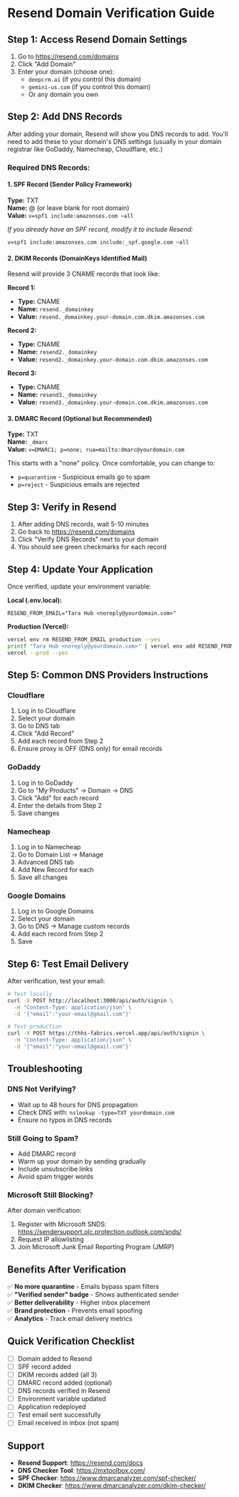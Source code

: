 # Resend Domain Verification Guide

## Step 1: Access Resend Domain Settings

1. Go to https://resend.com/domains
2. Click "Add Domain"
3. Enter your domain (choose one):
   - `deepcrm.ai` (if you control this domain)
   - `gemini-us.com` (if you control this domain)
   - Or any domain you own

## Step 2: Add DNS Records

After adding your domain, Resend will show you DNS records to add. You'll need to add these to your domain's DNS settings (usually in your domain registrar like GoDaddy, Namecheap, Cloudflare, etc.)

### Required DNS Records:

#### 1. SPF Record (Sender Policy Framework)
**Type:** TXT  
**Name:** @ (or leave blank for root domain)  
**Value:** `v=spf1 include:amazonses.com ~all`

*If you already have an SPF record, modify it to include Resend:*
```
v=spf1 include:amazonses.com include:_spf.google.com ~all
```

#### 2. DKIM Records (DomainKeys Identified Mail)
Resend will provide 3 CNAME records that look like:

**Record 1:**
- **Type:** CNAME
- **Name:** `resend._domainkey`
- **Value:** `resend._domainkey.your-domain.com.dkim.amazonses.com`

**Record 2:**
- **Type:** CNAME  
- **Name:** `resend2._domainkey`
- **Value:** `resend2._domainkey.your-domain.com.dkim.amazonses.com`

**Record 3:**
- **Type:** CNAME
- **Name:** `resend3._domainkey`
- **Value:** `resend3._domainkey.your-domain.com.dkim.amazonses.com`

#### 3. DMARC Record (Optional but Recommended)
**Type:** TXT  
**Name:** `_dmarc`  
**Value:** `v=DMARC1; p=none; rua=mailto:dmarc@yourdomain.com`

This starts with a "none" policy. Once comfortable, you can change to:
- `p=quarantine` - Suspicious emails go to spam
- `p=reject` - Suspicious emails are rejected

## Step 3: Verify in Resend

1. After adding DNS records, wait 5-10 minutes
2. Go back to https://resend.com/domains
3. Click "Verify DNS Records" next to your domain
4. You should see green checkmarks for each record

## Step 4: Update Your Application

Once verified, update your environment variable:

**Local (.env.local):**
```env
RESEND_FROM_EMAIL="Tara Hub <noreply@yourdomain.com>"
```

**Production (Vercel):**
```bash
vercel env rm RESEND_FROM_EMAIL production --yes
printf "Tara Hub <noreply@yourdomain.com>" | vercel env add RESEND_FROM_EMAIL production
vercel --prod --yes
```

## Step 5: Common DNS Providers Instructions

### Cloudflare
1. Log in to Cloudflare
2. Select your domain
3. Go to DNS tab
4. Click "Add Record"
5. Add each record from Step 2
6. Ensure proxy is OFF (DNS only) for email records

### GoDaddy
1. Log in to GoDaddy
2. Go to "My Products" → Domain → DNS
3. Click "Add" for each record
4. Enter the details from Step 2
5. Save changes

### Namecheap
1. Log in to Namecheap
2. Go to Domain List → Manage
3. Advanced DNS tab
4. Add New Record for each
5. Save all changes

### Google Domains
1. Log in to Google Domains
2. Select your domain
3. Go to DNS → Manage custom records
4. Add each record from Step 2
5. Save

## Step 6: Test Email Delivery

After verification, test your email:

```bash
# Test locally
curl -X POST http://localhost:3000/api/auth/signin \
  -H "Content-Type: application/json" \
  -d '{"email":"your-email@gmail.com"}'

# Test production
curl -X POST https://thhs-fabrics.vercel.app/api/auth/signin \
  -H "Content-Type: application/json" \
  -d '{"email":"your-email@gmail.com"}'
```

## Troubleshooting

### DNS Not Verifying?
- Wait up to 48 hours for DNS propagation
- Check DNS with: `nslookup -type=TXT yourdomain.com`
- Ensure no typos in DNS records

### Still Going to Spam?
- Add DMARC record
- Warm up your domain by sending gradually
- Include unsubscribe links
- Avoid spam trigger words

### Microsoft Still Blocking?
After domain verification:
1. Register with Microsoft SNDS: https://sendersupport.olc.protection.outlook.com/snds/
2. Request IP allowlisting
3. Join Microsoft Junk Email Reporting Program (JMRP)

## Benefits After Verification

✅ **No more quarantine** - Emails bypass spam filters  
✅ **"Verified sender" badge** - Shows authenticated sender  
✅ **Better deliverability** - Higher inbox placement  
✅ **Brand protection** - Prevents email spoofing  
✅ **Analytics** - Track email delivery metrics  

## Quick Verification Checklist

- [ ] Domain added to Resend
- [ ] SPF record added
- [ ] DKIM records added (all 3)
- [ ] DMARC record added (optional)
- [ ] DNS records verified in Resend
- [ ] Environment variable updated
- [ ] Application redeployed
- [ ] Test email sent successfully
- [ ] Email received in inbox (not spam)

## Support

- **Resend Support**: https://resend.com/docs
- **DNS Checker Tool**: https://mxtoolbox.com/
- **SPF Checker**: https://www.dmarcanalyzer.com/spf-checker/
- **DKIM Checker**: https://www.dmarcanalyzer.com/dkim-checker/